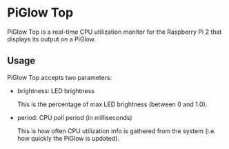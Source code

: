 PiGlow Top
==========

PiGlow Top is a real-time CPU utilization monitor for the Raspberry Pi 2 that
displays its output on a PiGlow.


Usage
-----

PiGlow Top accepts two parameters:

- brightness: LED brightness

  This is the percentage of max LED brightness (between 0 and 1.0).

- period: CPU poll period (in milliseconds)

  This is how often CPU utilization info is gathered from the system (i.e. how
  quickly the PiGlow is updated).
